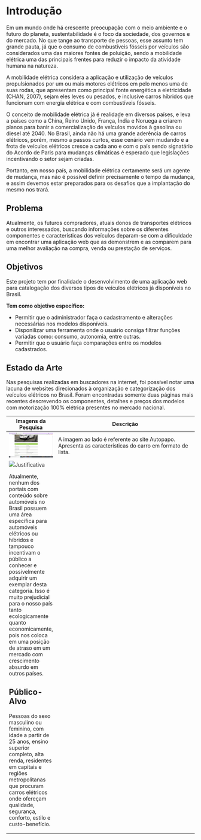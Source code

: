 # Introdução

Em um mundo onde há crescente preocupação com o meio ambiente e o futuro do planeta, sustentabilidade é o foco da sociedade, dos governos e do mercado. No que tange ao transporte de pessoas, esse assunto tem grande pauta, já que o consumo de combustíveis fósseis por veículos são considerados uma das maiores fontes de poluição, sendo a mobilidade elétrica uma das principais frentes para reduzir o impacto da atividade humana na natureza.  

A mobilidade elétrica considera a aplicação e utilização de veículos propulsionados por um ou mais motores elétricos em pelo menos uma de suas rodas, que apresentam como principal fonte energética a eletricidade (CHAN, 2007), sejam eles leves ou pesados, e inclusive carros híbridos que funcionam com energia elétrica e com combustíveis fósseis.  

O conceito de mobilidade elétrica já é realidade em diversos países, e leva a países como a China, Reino Unido, França, Índia e Noruega a criarem planos para banir a comercialização de veículos movidos à gasolina ou diesel até 2040. No Brasil, ainda não há uma grande aderência de carros elétricos, porém, mesmo a passos curtos, esse cenário vem mudando e a frota de veículos elétricos cresce a cada ano e com o país sendo signatário do Acordo de Paris para mudanças climáticas é esperado que legislações incentivando o setor sejam criadas.  

Portanto, em nosso país, a mobilidade elétrica certamente será um agente de mudança, mas não é possível definir precisamente o tempo da mudança, e assim devemos estar preparados para os desafios que a implantação do mesmo nos trará.  


## Problema

Atualmente, os futuros compradores, atuais donos de transportes elétricos e outros interessados, buscando informações sobre os diferentes componentes e características dos veículos deparam-se com a dificuldade em encontrar uma aplicação web que as demonstrem e as comparem para uma melhor avaliação na compra, venda ou prestação de serviços.


## Objetivos

Este projeto tem por finalidade o desenvolvimento de uma aplicação web para catalogação dos diversos tipos de veículos elétricos já disponíveis no Brasil. 

**Tem como objetivo específico:**

- Permitir que o administrador faça o cadastramento e alterações necessárias nos modelos disponíveis.
- Disponilizar uma ferramenta onde o usuário consiga filtrar funções variadas como: consumo, autonomia, entre outras.
- Permitir que o usuário faça comparações entre os modelos cadastrados.


## Estado da Arte

Nas pesquisas realizadas em buscadores na internet, foi possível notar uma lacuna de websites direcionados à organização e categorização dos veículos elétricos no Brasil. Foram encontradas somente duas páginas mais recentes descrevendo os componentes, detalhes e preços dos modelos com motorização 100% elétrica presentes no mercado nacional.

<table>
 <thead>
  <tr>
   <th>Imagens da Pesquisa</th>
   <th>Descrição</th>
  </tr>
 </thead>

 

 <tbody>
  <tr>
   <td><img src="https://github.com/ICEI-PUC-Minas-PMV-SInt/pmv-sint-2021-2-e1-proj-web-t1-grupo-4/raw/main/autopapo.jpg" width=500px></td>
   <td width=500px>A imagem ao lado é referente ao site Autopapo. Apresenta as características do carro em formato de lista.</td>
  </tr>

 

  <tr>
   <td><img src="https://raw.githubusercontent.com/ICEI-PUC-Minas-PMV-SInt/pmv-sint-2021-2-e1-proj-web-t1-grupo-4/main/webmotors.jpg></td>
   <td width=500px>A imagem ao lado é referente ao site da Webmotors. Apresenta as características do carro em formato de lista.</td>
  </tr>

 </tbody>
 
</table>


	Apesar de práticos, os dois websites carecem de mais especificação, padronização e um meio interativo para que ocorra uma melhor conferência dos atributos do veículo fazendo com que a tomada de decisão pelo futuro comprador ocorra com facilidade e fluidez.


## Justificativa

Atualmente, nenhum dos portais com conteúdo sobre automóveis no Brasil possuem uma área específica para automóveis elétricos ou híbridos e tampouco incentivam o público a conhecer e possivelmente adquirir um exemplar desta categoria. Isso é muito prejudicial para o nosso país tanto ecologicamente quanto economicamente, pois nos coloca em uma posição de atraso em um mercado com crescimento absurdo em outros países. 

## Público-Alvo

Pessoas do sexo masculino ou feminino, com idade a partir de 25 anos, ensino superior completo, alta renda, residentes em capitais e regiões metropolitanas que procuram carros elétricos onde ofereçam qualidade, segurança, conforto, estilo e custo-benefício.  
